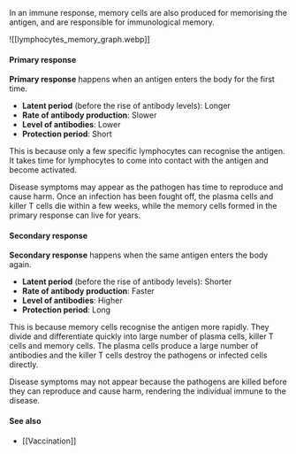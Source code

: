 In an immune response, memory cells are also produced for memorising the antigen, and are responsible for immunological memory.

![[lymphocytes_memory_graph.webp]]

#### Primary response
**Primary response** happens when an antigen enters the body for the first time.

- **Latent period** (before the rise of antibody levels): Longer
- **Rate of antibody production**: Slower
- **Level of antibodies**: Lower
- **Protection period**: Short

This is because only a few specific lymphocytes can recognise the antigen. It takes time for lymphocytes to come into contact with the antigen and become activated.

Disease symptoms may appear as the pathogen has time to reproduce and cause harm. Once an infection has been fought off, the plasma cells and killer T cells die within a few weeks, while the memory cells formed in the primary response can live for years.

#### Secondary response
**Secondary response** happens when the same antigen enters the body again.

- **Latent period** (before the rise of antibody levels): Shorter
- **Rate of antibody production**: Faster
- **Level of antibodies**: Higher
- **Protection period**: Long

This is because memory cells recognise the antigen more rapidly. They divide and differentiate quickly into large number of plasma cells, killer T cells and memory cells. The plasma cells produce a large number of antibodies and the killer T cells destroy the pathogens or infected cells directly.

Disease symptoms may not appear because the pathogens are killed before they can reproduce and cause harm, rendering the individual immune to the disease.

#### See also
- [[Vaccination]]
